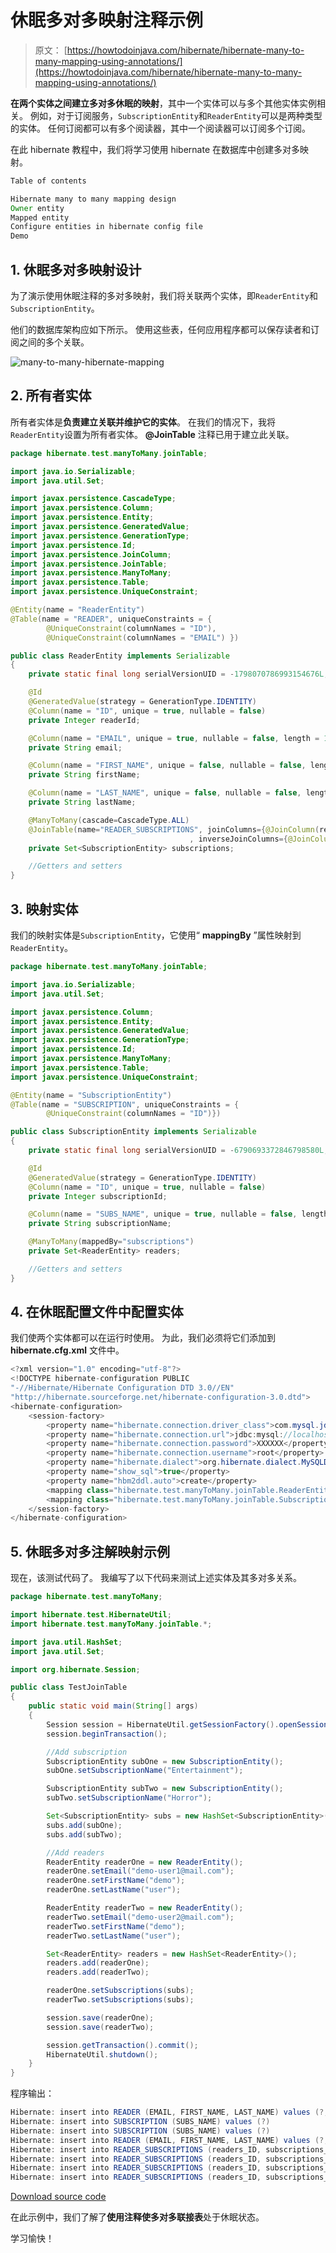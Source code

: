 # 休眠多对多映射注释示例

> 原文： [https://howtodoinjava.com/hibernate/hibernate-many-to-many-mapping-using-annotations/](https://howtodoinjava.com/hibernate/hibernate-many-to-many-mapping-using-annotations/)

**在两个实体之间建立多对多休眠的映射**，其中一个实体可以与多个其他实体实例相关。 例如，对于订阅服务，`SubscriptionEntity`和`ReaderEntity`可以是两种类型的实体。 任何订阅都可以有多个阅读器，其中一个阅读器可以订阅多个订阅。

在此 hibernate 教程中，我们将学习使用 hibernate 在数据库中创建多对多映射。

```java
Table of contents

Hibernate many to many mapping design
Owner entity
Mapped entity
Configure entities in hibernate config file
Demo
```

## 1\. 休眠多对多映射设计

为了演示使用休眠注释的多对多映射，我们将关联两个实体，即`ReaderEntity`和`SubscriptionEntity`。

他们的数据库架构应如下所示。 使用这些表，任何应用程序都可以保存读者和订阅之间的多个关联。

![many-to-many-hibernate-mapping](img/a403dccaddaa88a2a29af744de1e2502.png "many-to-many-hibernate-mapping")

## 2\. 所有者实体

所有者实体是**负责建立关联并维护它的实体**。 在我们的情况下，我将`ReaderEntity`设置为所有者实体。 **@JoinTable** 注释已用于建立此关联。

```java
package hibernate.test.manyToMany.joinTable;

import java.io.Serializable;
import java.util.Set;

import javax.persistence.CascadeType;
import javax.persistence.Column;
import javax.persistence.Entity;
import javax.persistence.GeneratedValue;
import javax.persistence.GenerationType;
import javax.persistence.Id;
import javax.persistence.JoinColumn;
import javax.persistence.JoinTable;
import javax.persistence.ManyToMany;
import javax.persistence.Table;
import javax.persistence.UniqueConstraint;

@Entity(name = "ReaderEntity")
@Table(name = "READER", uniqueConstraints = {
		@UniqueConstraint(columnNames = "ID"),
		@UniqueConstraint(columnNames = "EMAIL") })

public class ReaderEntity implements Serializable 
{
	private static final long serialVersionUID = -1798070786993154676L;

	@Id
	@GeneratedValue(strategy = GenerationType.IDENTITY)
	@Column(name = "ID", unique = true, nullable = false)
	private Integer readerId;

	@Column(name = "EMAIL", unique = true, nullable = false, length = 100)
	private String email;

	@Column(name = "FIRST_NAME", unique = false, nullable = false, length = 100)
	private String firstName;

	@Column(name = "LAST_NAME", unique = false, nullable = false, length = 100)
	private String lastName;

	@ManyToMany(cascade=CascadeType.ALL)
	@JoinTable(name="READER_SUBSCRIPTIONS", joinColumns={@JoinColumn(referencedColumnName="ID")}
										, inverseJoinColumns={@JoinColumn(referencedColumnName="ID")})	
	private Set<SubscriptionEntity> subscriptions;

	//Getters and setters
}

```

## 3\. 映射实体

我们的映射实体是`SubscriptionEntity`，它使用“ **mappingBy** ”属性映射到`ReaderEntity`。

```java
package hibernate.test.manyToMany.joinTable;

import java.io.Serializable;
import java.util.Set;

import javax.persistence.Column;
import javax.persistence.Entity;
import javax.persistence.GeneratedValue;
import javax.persistence.GenerationType;
import javax.persistence.Id;
import javax.persistence.ManyToMany;
import javax.persistence.Table;
import javax.persistence.UniqueConstraint;

@Entity(name = "SubscriptionEntity")
@Table(name = "SUBSCRIPTION", uniqueConstraints = {
		@UniqueConstraint(columnNames = "ID")})

public class SubscriptionEntity implements Serializable 
{
	private static final long serialVersionUID = -6790693372846798580L;

	@Id
	@GeneratedValue(strategy = GenerationType.IDENTITY)
	@Column(name = "ID", unique = true, nullable = false)
	private Integer subscriptionId;

	@Column(name = "SUBS_NAME", unique = true, nullable = false, length = 100)
	private String subscriptionName;

	@ManyToMany(mappedBy="subscriptions")
	private Set<ReaderEntity> readers;

	//Getters and setters
}

```

## 4\. 在休眠配置文件中配置实体

我们使两个实体都可以在运行时使用。 为此，我们必须将它们添加到 **hibernate.cfg.xml** 文件中。

```java
<?xml version="1.0" encoding="utf-8"?>
<!DOCTYPE hibernate-configuration PUBLIC
"-//Hibernate/Hibernate Configuration DTD 3.0//EN"
"http://hibernate.sourceforge.net/hibernate-configuration-3.0.dtd">
<hibernate-configuration>
    <session-factory>
        <property name="hibernate.connection.driver_class">com.mysql.jdbc.Driver</property>
        <property name="hibernate.connection.url">jdbc:mysql://localhost:3306/hibernatetest</property>
        <property name="hibernate.connection.password">XXXXXX</property>
        <property name="hibernate.connection.username">root</property>
        <property name="hibernate.dialect">org.hibernate.dialect.MySQLDialect</property>
        <property name="show_sql">true</property>
		<property name="hbm2ddl.auto">create</property>
        <mapping class="hibernate.test.manyToMany.joinTable.ReaderEntity"/>
        <mapping class="hibernate.test.manyToMany.joinTable.SubscriptionEntity"/>
    </session-factory>
</hibernate-configuration>

```

## 5\. 休眠多对多注解映射示例

现在，该测试代码了。 我编写了以下代码来测试上述实体及其多对多关系。

```java
package hibernate.test.manyToMany;

import hibernate.test.HibernateUtil;
import hibernate.test.manyToMany.joinTable.*;

import java.util.HashSet;
import java.util.Set;

import org.hibernate.Session;

public class TestJoinTable
{
	public static void main(String[] args) 
	{
		Session session = HibernateUtil.getSessionFactory().openSession();
		session.beginTransaction();

		//Add subscription
		SubscriptionEntity subOne = new SubscriptionEntity();
		subOne.setSubscriptionName("Entertainment");

		SubscriptionEntity subTwo = new SubscriptionEntity();
		subTwo.setSubscriptionName("Horror");

		Set<SubscriptionEntity> subs = new HashSet<SubscriptionEntity>();
		subs.add(subOne);
		subs.add(subTwo);

		//Add readers
		ReaderEntity readerOne = new ReaderEntity();
		readerOne.setEmail("demo-user1@mail.com");
		readerOne.setFirstName("demo");
		readerOne.setLastName("user");

		ReaderEntity readerTwo = new ReaderEntity();
		readerTwo.setEmail("demo-user2@mail.com");
		readerTwo.setFirstName("demo");
		readerTwo.setLastName("user");

		Set<ReaderEntity> readers = new HashSet<ReaderEntity>();
		readers.add(readerOne);
		readers.add(readerTwo);

		readerOne.setSubscriptions(subs);
		readerTwo.setSubscriptions(subs);

		session.save(readerOne);
		session.save(readerTwo);

		session.getTransaction().commit();
		HibernateUtil.shutdown();
	}
}

```

程序输出：

```java
Hibernate: insert into READER (EMAIL, FIRST_NAME, LAST_NAME) values (?, ?, ?)
Hibernate: insert into SUBSCRIPTION (SUBS_NAME) values (?)
Hibernate: insert into SUBSCRIPTION (SUBS_NAME) values (?)
Hibernate: insert into READER (EMAIL, FIRST_NAME, LAST_NAME) values (?, ?, ?)
Hibernate: insert into READER_SUBSCRIPTIONS (readers_ID, subscriptions_ID) values (?, ?)
Hibernate: insert into READER_SUBSCRIPTIONS (readers_ID, subscriptions_ID) values (?, ?)
Hibernate: insert into READER_SUBSCRIPTIONS (readers_ID, subscriptions_ID) values (?, ?)
Hibernate: insert into READER_SUBSCRIPTIONS (readers_ID, subscriptions_ID) values (?, ?)

```

[Download source code](https://drive.google.com/file/d/0B7yo2HclmjI4ZHdoLVF2Zk1Xc1E/view?usp=drive_web "download example of many to many mapping")

在此示例中，我们了解了**使用注释使多对多联接表**处于休眠状态。

学习愉快！
